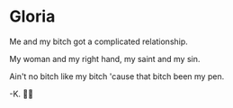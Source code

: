 # Gloria
Me and my bitch got a complicated relationship. 

My woman and my right hand, my saint and my sin.

Ain't no bitch like my bitch 'cause that bitch been my pen.

-K. ✍🏾
